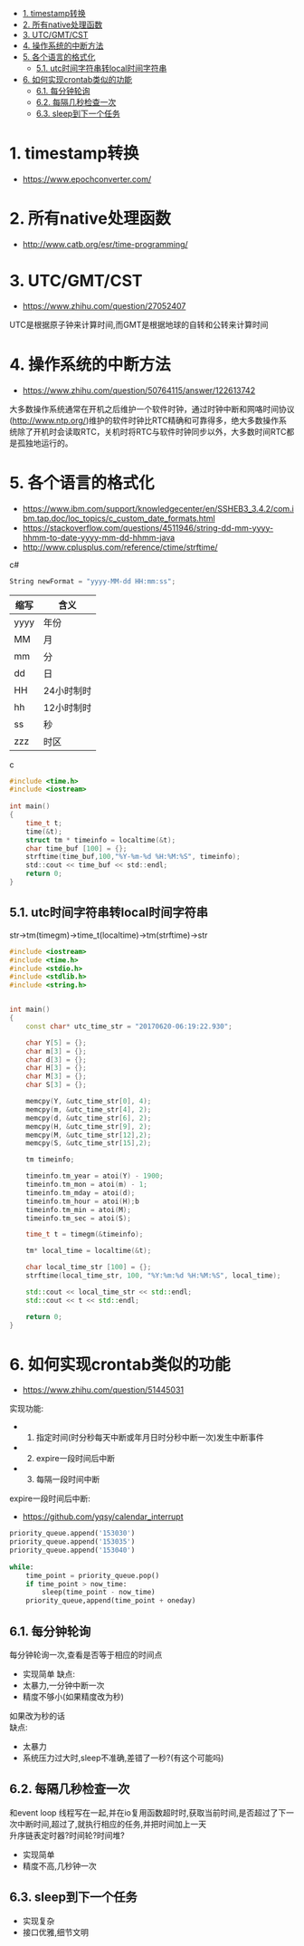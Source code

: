 


<!-- TOC -->

- [1. timestamp转换](#1-timestamp转换)
- [2. 所有native处理函数](#2-所有native处理函数)
- [3. UTC/GMT/CST](#3-utcgmtcst)
- [4. 操作系统的中断方法](#4-操作系统的中断方法)
- [5. 各个语言的格式化](#5-各个语言的格式化)
    - [5.1. utc时间字符串转local时间字符串](#51-utc时间字符串转local时间字符串)
- [6. 如何实现crontab类似的功能](#6-如何实现crontab类似的功能)
    - [6.1. 每分钟轮询](#61-每分钟轮询)
    - [6.2. 每隔几秒检查一次](#62-每隔几秒检查一次)
    - [6.3. sleep到下一个任务](#63-sleep到下一个任务)

<!-- /TOC -->

# 1. timestamp转换
* https://www.epochconverter.com/

# 2. 所有native处理函数
* http://www.catb.org/esr/time-programming/


# 3. UTC/GMT/CST
* https://www.zhihu.com/question/27052407

UTC是根据原子钟来计算时间,而GMT是根据地球的自转和公转来计算时间

# 4. 操作系统的中断方法

* https://www.zhihu.com/question/50764115/answer/122613742

大多数操作系统通常在开机之后维护一个软件时钟，通过时钟中断和网咯时间协议(http://www.ntp.org/)维护的软件时钟比RTC精确和可靠得多，绝大多数操作系统除了开机时会读取RTC，关机时将RTC与软件时钟同步以外，大多数时间RTC都是孤独地运行的。


# 5. 各个语言的格式化
* https://www.ibm.com/support/knowledgecenter/en/SSHEB3_3.4.2/com.ibm.tap.doc/loc_topics/c_custom_date_formats.html
* https://stackoverflow.com/questions/4511946/string-dd-mm-yyyy-hhmm-to-date-yyyy-mm-dd-hhmm-java
* http://www.cplusplus.com/reference/ctime/strftime/

c#
```c#
String newFormat = "yyyy-MM-dd HH:mm:ss";
```
缩写|含义
-|-
yyyy|	年份
MM|	月
mm|	分
dd|	日
HH|	24小时制时
hh|	12小时制时
ss|	秒
zzz	|时区

c
```c
#include <time.h>
#include <iostream>
 
int main() 
{
    time_t t;
    time(&t);
    struct tm * timeinfo = localtime(&t);
    char time_buf [100] = {};
    strftime(time_buf,100,"%Y-%m-%d %H:%M:%S", timeinfo);
    std::cout << time_buf << std::endl;
    return 0;
}
```

## 5.1. utc时间字符串转local时间字符串

str→tm(timegm)→time_t(localtime)→tm(strftime)→str
```c++
#include <iostream>
#include <time.h>
#include <stdio.h>
#include <stdlib.h>
#include <string.h>


int main()
{
    const char* utc_time_str = "20170620-06:19:22.930";

    char Y[5] = {};
    char m[3] = {};
    char d[3] = {};
    char H[3] = {};
    char M[3] = {};
    char S[3] = {};

    memcpy(Y, &utc_time_str[0], 4);
    memcpy(m, &utc_time_str[4], 2);
    memcpy(d, &utc_time_str[6], 2);
    memcpy(H, &utc_time_str[9], 2);
    memcpy(M, &utc_time_str[12],2);
    memcpy(S, &utc_time_str[15],2);

    tm timeinfo;

    timeinfo.tm_year = atoi(Y) - 1900;
    timeinfo.tm_mon = atoi(m) - 1;
    timeinfo.tm_mday = atoi(d);
    timeinfo.tm_hour = atoi(H);b
    timeinfo.tm_min = atoi(M);
    timeinfo.tm_sec = atoi(S);

    time_t t = timegm(&timeinfo);

    tm* local_time = localtime(&t);

    char local_time_str [100] = {};
    strftime(local_time_str, 100, "%Y:%m:%d %H:%M:%S", local_time);

    std::cout << local_time_str << std::endl;
    std::cout << t << std::endl;

    return 0;
}
```


# 6. 如何实现crontab类似的功能

* https://www.zhihu.com/question/51445031

实现功能:
* 1) 指定时间(时分秒每天中断或年月日时分秒中断一次)发生中断事件
* 2) expire一段时间后中断
* 3) 每隔一段时间中断


expire一段时间后中断:
* https://github.com/yqsy/calendar_interrupt
```python
priority_queue.append('153030')
priority_queue.append('153035')
priority_queue.append('153040')
 
while:
    time_point = priority_queue.pop()
    if time_point > now_time:
        sleep(time_point - now_time)
    priority_queue,append(time_point + oneday)
```

## 6.1. 每分钟轮询

每分钟轮询一次,查看是否等于相应的时间点
* 实现简单
缺点:
* 太暴力,一分钟中断一次
* 精度不够小(如果精度改为秒)

如果改为秒的话  
缺点:
* 太暴力
* 系统压力过大时,sleep不准确,差错了一秒?(有这个可能吗)

## 6.2. 每隔几秒检查一次

和event loop 线程写在一起,并在io复用函数超时时,获取当前时间,是否超过了下一次中断时间,超过了,就执行相应的任务,并把时间加上一天  
升序链表定时器?时间轮?时间堆?
* 实现简单
* 精度不高,几秒钟一次

## 6.3. sleep到下一个任务
* 实现复杂
* 接口优雅,细节文明
